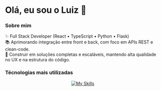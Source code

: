 <h1 align="left">Olá, eu sou o Luiz 👋</h1>

<p align="left"></p>

<h3 align="left">Sobre mim</h2>

<p align="left">✨ Full Stack Developer (React • TypeScript • Python • Flask)<br>📚 Aprimorando integração entre front e back, com foco em APIs REST e clean-code.<br>🎯 Construir em soluções completas e escaláveis, mantendo alta qualidade no UX e na estrutura do código.</p>

<h3 align="left">Técnologias mais utilizadas</h3>

<div align="center">

[![My Skills](https://skillicons.dev/icons?i=python,js,ts,nodejs,react,tailwind,django,flask,git,html,css,postgresql,&theme=dark)](https://skillicons.dev)

</div>
